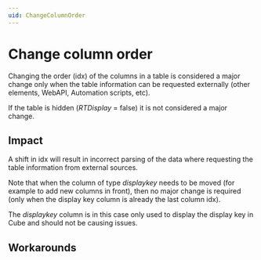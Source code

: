 ```yaml
---
uid: ChangeColumnOrder
---
```


# Change column order

Changing the order (idx) of the columns in a table is considered a major change only when the table information can be requested externally (other elements, WebAPI, Automation scripts, etc).

If the table is hidden (*RTDisplay* = false) it is not considered a major change.

## Impact

A shift in idx will result in incorrect parsing of the data where requesting the table information from external sources.

Note that when the column of type *displaykey* needs to be moved (for example to add new columns in front), then no major change is required (only when the display key column is already the last column idx).

The *displaykey* column is in this case only used to display the display key in Cube and should not be causing issues.

## Workarounds
